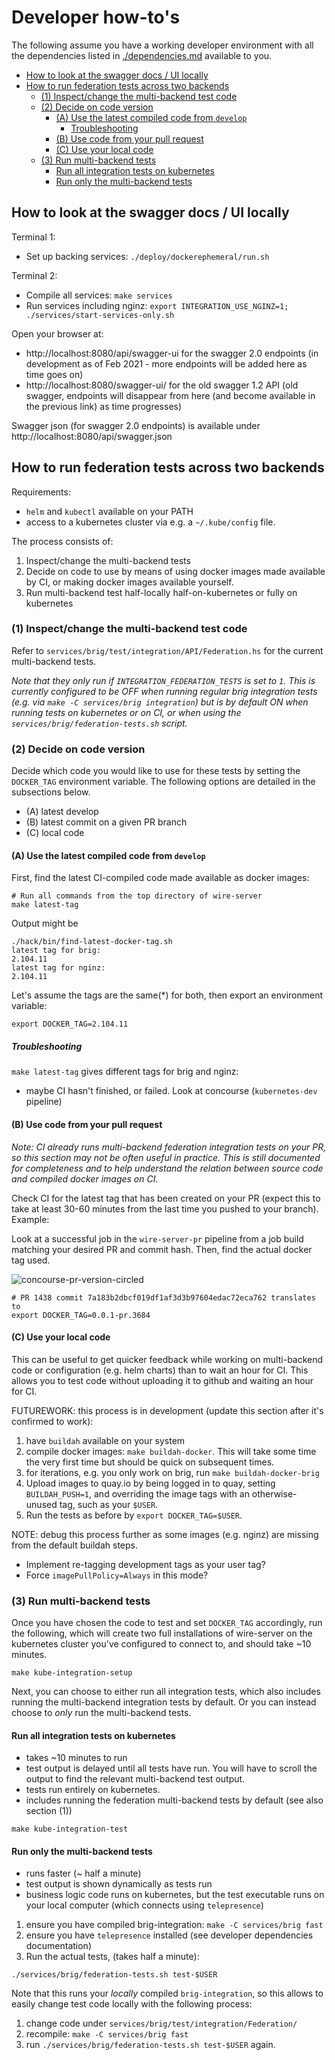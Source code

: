 # Developer how-to's

The following assume you have a working developer environment with all the dependencies listed in [./dependencies.md](./dependencies.md) available to you.

<!-- vim-markdown-toc GFM -->

* [How to look at the swagger docs / UI locally](#how-to-look-at-the-swagger-docs--ui-locally)
* [How to run federation tests across two backends](#how-to-run-federation-tests-across-two-backends)
    * [(1) Inspect/change the multi-backend test code](#1-inspectchange-the-multi-backend-test-code)
    * [(2) Decide on code version](#2-decide-on-code-version)
        * [(A) Use the latest compiled code from `develop`](#a-use-the-latest-compiled-code-from-develop)
            * [Troubleshooting](#troubleshooting)
        * [(B) Use code from your pull request](#b-use-code-from-your-pull-request)
        * [(C) Use your local code](#c-use-your-local-code)
    * [(3) Run multi-backend tests](#3-run-multi-backend-tests)
        * [Run all integration tests on kubernetes](#run-all-integration-tests-on-kubernetes)
        * [Run only the multi-backend tests](#run-only-the-multi-backend-tests)

<!-- vim-markdown-toc -->

## How to look at the swagger docs / UI locally

Terminal 1:
* Set up backing services: `./deploy/dockerephemeral/run.sh`

Terminal 2:
* Compile all services: `make services`
* Run services including nginz: `export INTEGRATION_USE_NGINZ=1; ./services/start-services-only.sh`

Open your browser at:

- http://localhost:8080/api/swagger-ui for the swagger 2.0 endpoints (in development as of Feb 2021 - more endpoints will be added here as time goes on)
- http://localhost:8080/swagger-ui/ for the old swagger 1.2 API (old swagger, endpoints will disappear from here (and become available in the previous link) as time progresses)

Swagger json (for swagger 2.0 endpoints) is available under http://localhost:8080/api/swagger.json

## How to run federation tests across two backends

Requirements:

* `helm` and `kubectl` available on your PATH
* access to a kubernetes cluster via e.g. a `~/.kube/config` file.

The process consists of:

1. Inspect/change the multi-backend tests
2. Decide on code to use by means of using docker images made available by CI, or making docker images available yourself.
3. Run multi-backend test half-locally half-on-kubernetes or fully on kubernetes

### (1) Inspect/change the multi-backend test code

Refer to `services/brig/test/integration/API/Federation.hs` for the current multi-backend tests.

*Note that they only run if `INTEGRATION_FEDERATION_TESTS` is set to `1`. This is currently configured to be OFF when running regular brig integration tests (e.g. via `make -C services/brig integration`) but is by default ON when running tests on kubernetes or on CI, or when using the `services/brig/federation-tests.sh` script.*

### (2) Decide on code version

Decide which code you would like to use for these tests by setting the `DOCKER_TAG` environment variable. The following options are detailed in the subsections below.

* (A) latest develop
* (B) latest commit on a given PR branch
* (C) local code

#### (A) Use the latest compiled code from `develop`

First, find the latest CI-compiled code made available as docker images:

```
# Run all commands from the top directory of wire-server
make latest-tag
```

Output might be

```
./hack/bin/find-latest-docker-tag.sh
latest tag for brig:
2.104.11
latest tag for nginz:
2.104.11
```

Let's assume the tags are the same(*) for both, then export an environment variable:

```
export DOCKER_TAG=2.104.11
```

##### Troubleshooting

`make latest-tag` gives different tags for brig and nginz:

* maybe CI hasn't finished, or failed. Look at concourse (`kubernetes-dev` pipeline)

#### (B) Use code from your pull request

*Note: CI already runs multi-backend federation integration tests on your PR, so this section may not be often useful in practice. This is still documented for completeness and to help understand the relation between source code and compiled docker images on CI.*

Check CI for the latest tag that has been created on your PR (expect this to take at least 30-60 minutes from the last time you pushed to your branch). Example:

Look at a successful job in the `wire-server-pr` pipeline from a job build matching your desired PR and commit hash. Then, find the actual docker tag used.

![concourse-pr-version-circled](https://user-images.githubusercontent.com/2112744/114410146-69b34000-9bab-11eb-863c-106fb661ca82.png)

```
# PR 1438 commit 7a183b2dbcf019df1af3d3b97604edac72eca762 translates to
export DOCKER_TAG=0.0.1-pr.3684
```

#### (C) Use your local code

This can be useful to get quicker feedback while working on multi-backend code or configuration (e.g. helm charts) than to wait an hour for CI. This allows you to test code without uploading it to github and waiting an hour for CI.

FUTUREWORK: this process is in development (update this section after it's confirmed to work):

1. have `buildah` available on your system
2. compile docker images: `make buildah-docker`. This will take some time the very first time but should be quick on subsequent times.
3. for iterations, e.g. you only work on brig, run `make buildah-docker-brig`
4. Upload images to quay.io by being logged in to quay, setting `BUILDAH_PUSH=1`, and overriding the image tags with an otherwise-unused tag, such as your `$USER`.
5. Run the tests as before by `export DOCKER_TAG=$USER`.

NOTE: debug this process further as some images (e.g. nginz) are missing from the default buildah steps.
* Implement re-tagging development tags as your user tag?
* Force `imagePullPolicy=Always` in this mode?

### (3) Run multi-backend tests

Once you have chosen the code to test and set `DOCKER_TAG` accordingly, run the following, which will create two full installations of wire-server on the kubernetes cluster you've configured to connect to, and should take ~10 minutes.

```
make kube-integration-setup
```

Next, you can choose to either run all integration tests, which also includes running the multi-backend integration tests by default. Or you can instead choose to *only* run the multi-backend tests.

#### Run all integration tests on kubernetes

* takes ~10 minutes to run
* test output is delayed until all tests have run. You will have to scroll the output to find the relevant multi-backend test output.
* tests run entirely on kubernetes.
* includes running the federation multi-backend tests by default (see also section (1))

```
make kube-integration-test
```

#### Run only the multi-backend tests

* runs faster (~ half a minute)
* test output is shown dynamically as tests run
* business logic code runs on kubernetes, but the test executable runs on your local computer (which connects using `telepresence`)

1. ensure you have compiled brig-integration: `make -C services/brig fast`
2. ensure you have `telepresence` installed (see developer dependencies documentation)
3. Run the actual tests, (takes half a minute):

```
./services/brig/federation-tests.sh test-$USER
```

Note that this runs your *locally* compiled `brig-integration`, so this allows to easily change test code locally with the following process:

1. change code under `services/brig/test/integration/Federation/`
2. recompile: `make -C services/brig fast`
3. run `./services/brig/federation-tests.sh test-$USER` again.
